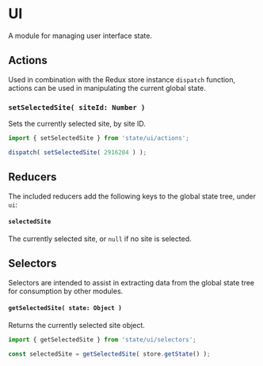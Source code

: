 # UI

A module for managing user interface state.

## Actions

Used in combination with the Redux store instance `dispatch` function, actions can be used in manipulating the current global state.

### `setSelectedSite( siteId: Number )`

Sets the currently selected site, by site ID.

```js
import { setSelectedSite } from 'state/ui/actions';

dispatch( setSelectedSite( 2916284 ) );
```

## Reducers

The included reducers add the following keys to the global state tree, under `ui`:

#### `selectedSite`

The currently selected site, or `null` if no site is selected.

## Selectors

Selectors are intended to assist in extracting data from the global state tree for consumption by other modules.

#### `getSelectedSite( state: Object )`

Returns the currently selected site object.

```js
import { getSelectedSite } from 'state/ui/selectors';

const selectedSite = getSelectedSite( store.getState() );
```
